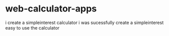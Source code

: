 # web-calculator-apps
i create a simpleinterest calculator 
i was sucessfully create a simpleinterest 
 easy to use the calculator
